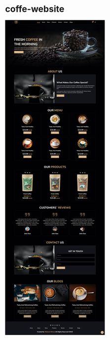 # coffe-website

![ScreenShot](screencapture-brian-coffee-website-netlify-app-2022-10-28-02_06_09.png?raw=true "ScreenShot")
